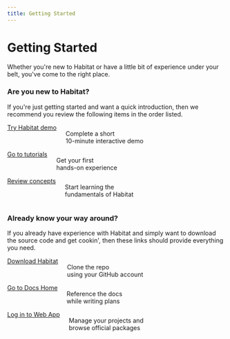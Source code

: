 ```yaml
---
title: Getting Started
---
```


# Getting Started

Whether you're new to Habitat or have a little bit of experience under your
belt, you've come to the right place.

### Are you new to Habitat?

If you're just getting started and want a quick introduction, then we recommend
you review the following items in the order listed.

<div class="callout-box--container row">
  <div class="callout-box columns medium-4">
    <a href="/try" class="button secondary">Try Habitat demo</a>
    <p>Complete a short<br>10-minute interactive demo</p>
  </div>
  <div class="callout-box columns medium-4">
    <a href="/tutorials" class="button secondary">Go to tutorials</a>
    <p>Get your first<br>hands-on experience</p>
  </div>
  <div class="callout-box columns medium-4">
    <a href="/docs/concepts-overview" class="button secondary">Review concepts</a>
    <p>Start learning the<br>fundamentals of Habitat</p>
  </div>
</div>

### Already know your way around?

If you already have experience with Habitat and simply want to download the source
code and get cookin', then these links should provide everything you need.

<div class="callout-box--container row">
  <div class="callout-box columns medium-4">
    <a href="/docs/get-habitat" class="button secondary">Download Habitat</a>
    <p>Clone the repo<br>using your GitHub account</p>
  </div>
  <div class="callout-box columns medium-4">
    <a href="/docs" class="button secondary">Go to Docs Home</a>
    <p>Reference the docs<br>while writing plans</p>
  </div>
  <div class="callout-box columns medium-4">
    <a href="/log-in" class="button secondary">Log in to Web App</a>
    <p>Manage your projects and<br>browse official packages</p>
  </div>
</div>
